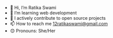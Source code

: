 - 👋 Hi, I’m Ratika Swami
- 👀 I’m learning web development
- 💞️ I actively contribute to open source projects
- 📫 How to reach me 12ratikaswami@gmail.com
- 😊 Pronouns: She/Her
<!---
ratika-12/ratika-12 is a ✨ special ✨ repository because its `README.md` (this file) appears on your GitHub profile.
You can click the Preview link to take a look at your changes.
--->


<!-- BLOG-LIST-START -->
<!-- BLOG-LIST-END -->